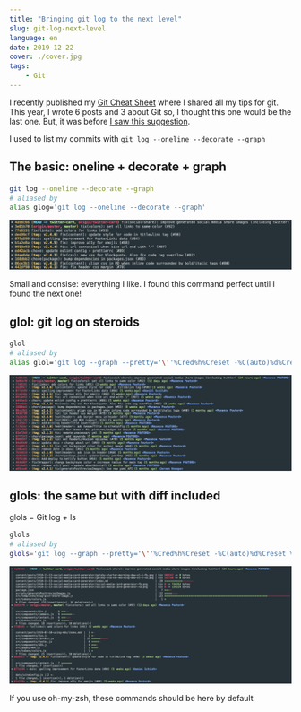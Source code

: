 ```yaml
---
title: "Bringing git log to the next level"
slug: git-log-next-level
language: en
date: 2019-12-22
cover: ./cover.jpg
tags: 
    - Git
---
```


I recently published my [Git Cheat Sheet](https://dev.to/maxpou/git-cheat-sheet-advanced-3a17) where I shared all my tips for git. 
This year, I wrote 6 posts and 3 about Git so, I thought this one would be the last one. But, it was before [I saw this suggestion](https://dev.to/vadorequest/comment/ikap).

I used to list my commits with `git log --oneline --decorate --graph`


## The basic: oneline + decorate + graph

```bash
git log --oneline --decorate --graph
# aliased by
alias glog='git log --oneline --decorate --graph'
```

![git log --oneline --decorate --graph](./basic.png)

Small and consise: everything I like. I found this command perfect until I found the next one!


## glol: git log on steroids

```bash
glol
# aliased by
alias glol='git log --graph --pretty='\''%Cred%h%Creset -%C(auto)%d%Creset %s %Cgreen(%cr) %C(bold blue)<%an>%Creset'\'
```


![git log --oneline --decorate --graph](./git-log-advanced.png)


## glols: the same but with diff included

glols = Git log + ls

```bash
glols
# aliased by
glols='git log --graph --pretty='\''%Cred%h%Creset -%C(auto)%d%Creset %s %Cgreen(%cr) %C(bold blue)<%an>%Creset'\'' --stat'
```

![](./git-log-with-files.png)

If you use oh-my-zsh, these commands should be here by default